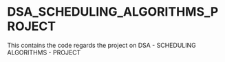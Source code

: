 # DSA_SCHEDULING_ALGORITHMS_PROJECT
This contains the code regards the project on DSA - SCHEDULING ALGORITHMS - PROJECT
